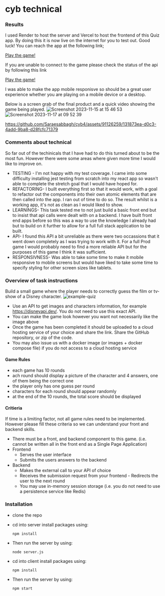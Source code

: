 # cyb technical

### Results

I used Render to host the server and Vercel to host the frontend of this Quiz app. By doing this it is now live on the internet for you to test out. Good luck!
You can reach the app at the following link;

<a href="https://cyb4.vercel.app/" target="_blank">Play the game!</a>

If you are unable to connect to the game please check the status of the api by following this link 

<a href="[https://cyb4.vercel.app/](https://status.disneyapi.dev/)" target="_blank">[Play the game!](https://status.disneyapi.dev/)</a>

I was able to make the app mobile responisve so should be a great user experience whether you are playing on a mobile device or a desktop.

Below is a screen grab of the final product and a quick video showing the game being played.
![Screenshot 2023-11-15 at 15 46 53](https://github.com/Saraesabbagh/cyb4/assets/91126259/0b7fd3d4-1adc-4da8-af0f-13cf8f2bdd87)
![Screenshot 2023-11-17 at 09 52 39](https://github.com/Saraesabbagh/cyb4/assets/91126259/51a87092-5e3d-4a8f-8312-b34b8592ec1c)

https://github.com/Saraesabbagh/cyb4/assets/91126259/131873ea-d0c3-4add-9ba8-d28fcfc71379

### Comments about technical

So far out of the techinicals that I have had to do this turned about to be the most fun. However there were some areas where given more time I would like to improve on.

- TESTING - I'm not happy with my test coverage. I came into some difficulty installing jest testing from scratch into my react app so wasn't able to complete the stretch goal that I would have hoped for.
- REFACTORING- I built everything first so that it would work, with a goal to refactor out the components into their own atomic elements that are then called into the app. I ran out of time to do so. The result whilst is a working app, it's not as clean as I would liked to show.
- LEARNINGS- This task tested me to not just build a basic front end but to insist that api calls were dealt with on a backend. I have built front end apps before so this was a way to use the knowledge I already had but to build on it further to allow for a full full stack application to be built.
- API- I found this API a bit unreliable as there were two occassions that it went down completely as I was trying to work with it. For a full Prod game I would probably need to find a more reliable API but for the purposes of this game I think it was sufficient.
- RESPONSIVNESS- Was able to take some time to make it mobile responsive to mobile screens but would have liked to take some time to specify styling for other screen sizes like tablets.

### Overview of task instructions

Build a small game where the player needs to correctly guess the film or tv-show of a
Disney character.
![example-quiz](https://github.com/Saraesabbagh/cyb4/assets/91126259/ca918e8e-493e-42c8-a00c-95eace530aa0)

- Use an API to get images and characters information, for example
  https://disneyapi.dev/. You do not need to use this exact API.
- You can make the game look however you want not necessarily like the image above
- Once the game has been completed it should be uploaded to a cloud hosting service
  of your choice and share the link. Share the GitHub repository, or zip of the code.
- You may also issue us with a docker image (or images + docker compose file)
  if you do not access to a cloud hosting service

#### Game Rules

- each game has 10 rounds
- ach round should display a picture of the character and 4 answers, one of them
  being the correct one
- the player only has one guess per round
- characters for each round should appear randomly
- at the end of the 10 rounds, the total score should be displayed

#### Critieria

If time is a limiting factor, not all game rules need to be implemented. However please fill
these criteria so we can understand your front and backend skills.

- There must be a front, and backend component to this game. (i.e. cannot be written
  all in the front end as a Single Page Application)
- Frontend
  - Serves the user interface
  - Submits the users answers to the backend
- Backend
  - Makes the external call to your API of choice
  - Receives the submission request from your frontend - Redirects the user to the next round
  - You may use in-memory session storage (i.e. you do not need to use a
    persistence service like Redis)

### Installation

- clone the repo
- cd into server install packages using:
  ```
  npm install
  ```
- Then run the server by using:

  ```
  node server.js
  ```

- cd into client install packages using:
  ```
  npm install
  ```
- Then run the server by using:

  ```
  npm start
  ```
